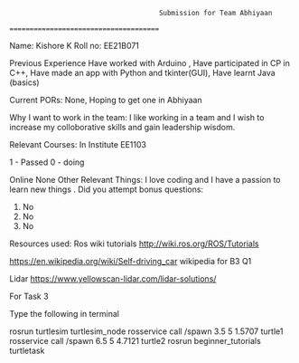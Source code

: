                                          Submission for Team Abhiyaan
                                      =====================================

Name:
Kishore K
Roll no:
EE21B071

Previous Experience
Have worked with Arduino ,
Have participated in CP in C++,
Have made an app with Python and tkinter(GUI),
Have learnt Java (basics)

Current PORs:
None,
Hoping to get one in Abhiyaan

Why I want to work in the team:
I like working in a team and I wish to increase my colloborative skills and gain leadership wisdom.

Relevant Courses:
In Institute
EE1103 

1 - Passed
0 - doing


Online
None
Other Relevant Things:
I love coding and I have a passion to learn new things .
Did you attempt bonus questions:
1. No
2. No
3. No

Resources used:
Ros wiki tutorials
http://wiki.ros.org/ROS/Tutorials

https://en.wikipedia.org/wiki/Self-driving_car
wikipedia for B3 Q1

Lidar
https://www.yellowscan-lidar.com/lidar-solutions/


For Task 3

Type the following in terminal

rosrun turtlesim turtlesim_node
rosservice call /spawn 3.5 5 1.5707 turtle1
rosservice call /spawn 6.5 5 4.7121 turtle2
rosrun beginner_tutorials turtletask

